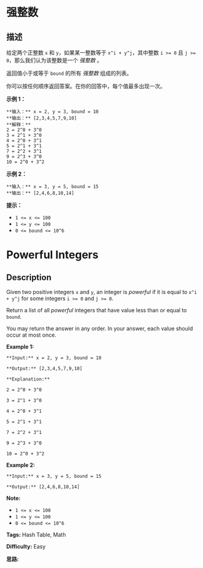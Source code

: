 # 强整数

## 描述

给定两个正整数 `x` 和 `y`，如果某一整数等于 `x^i + y^j`，其中整数 `i >= 0` 且 `j >= 0`，那么我们认为该整数是一个 _强整数_ 。

返回值小于或等于 `bound` 的所有 _强整数_ 组成的列表。

你可以按任何顺序返回答案。在你的回答中，每个值最多出现一次。



**示例 1：**

    
    
    **输入：** x = 2, y = 3, bound = 10
    **输出：** [2,3,4,5,7,9,10]
    **解释：**
    2 = 2^0 + 3^0
    3 = 2^1 + 3^0
    4 = 2^0 + 3^1
    5 = 2^1 + 3^1
    7 = 2^2 + 3^1
    9 = 2^3 + 3^0
    10 = 2^0 + 3^2
    

**示例  2：**

    
    
    **输入：** x = 3, y = 5, bound = 15
    **输出：** [2,4,6,8,10,14]
    



**提示：**

  * `1 <= x <= 100`
  * `1 <= y <= 100`
  * `0 <= bound <= 10^6`



# Powerful Integers

## Description



Given two positive integers `x` and `y`, an integer is _powerful_  if it is equal to `x^i + y^j` for some integers `i >= 0` and `j >= 0`.

Return a list of all _powerful_ integers that have value less than or equal to `bound`.

You may return the answer in any order.  In your answer, each value should occur at most once.



**Example 1:**

    
    
    **Input:** x = 2, y = 3, bound = 10
    **Output:** [2,3,4,5,7,9,10]
    **Explanation:**
    2 = 2^0 + 3^0
    3 = 2^1 + 3^0
    4 = 2^0 + 3^1
    5 = 2^1 + 3^1
    7 = 2^2 + 3^1
    9 = 2^3 + 3^0
    10 = 2^0 + 3^2
    

**Example 2:**

    
    
    **Input:** x = 3, y = 5, bound = 15
    **Output:** [2,4,6,8,10,14]
    



**Note:**

  * `1 <= x <= 100`
  * `1 <= y <= 100`
  * `0 <= bound <= 10^6`


**Tags:** Hash Table, Math

**Difficulty:** Easy

**思路:**
